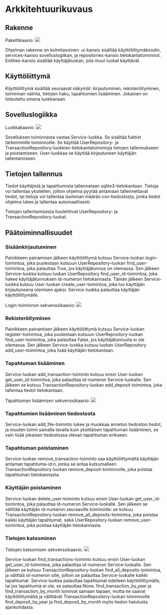 # Arkkitehtuurikuvaus

## Rakenne

Pakettikaavio:
<img src="https://github.com/sonjamadetoja/ot_harjoitustyo/blob/master/dokumentaatio/kuvat/packagediagram.png">

Ohjelman rakenne on kolmitasoinen: ui-kansio sisältää käyttöliittymäkoodin, services-kansio sovelluslogiikan, ja repositories-kansio tietokantatoiminnot. Entities-kansio sisältää käyttäjäluokan, jota muut luokat käyttävät.

## Käyttöliittymä

Käyttöliittymä sisältää seuraavat näkymät: kirjautuminen, rekisteröityminen, toiminnan valinta, tietojen haku, tapahtumien lisääminen. Jokainen on toteutettu omana luokkanaan.

## Sovelluslogiikka

Luokkakaavio: 
<img src="https://github.com/sonjamadetoja/ot_harjoitustyo/blob/master/dokumentaatio/kuvat/luokkakaavio.jpg">

Sovelluksen toiminnasta vastaa Service-luokka. Se sisältää fuktiot tärkeimmille toiminnoille. Se käyttää UserRepository- ja TransactionRepository-luokkien tietokantatoimintoja tietojen tallennukseen ja poistamiseen. User-luokkaa se käyttää kirjautuneen käyttäjän tallentamiseen.

## Tietojen tallennus

Tiedot käyttäjistä ja tapahtumista tallennetaan sqlite3-tietokantaan. Tietoja voi tallentaa yksitellen, jolloin ohjelma pyytää antamaan tallennettavat tiedot, tai tietoja voi tallentaa isomman määrän csv-tiedostosta, jonka tiedot ohjelma lukee ja tallentaa automaattisesti.

Tietojen tallentamisesta huolehtivat UserRepository- ja TransactionRepository-luokat.

## Päätoiminnallisuudet

### Sisäänkirjautuminen

Painikkeen painamisen jälkeen käyttöliittymä kutsuu Service-luokan login-toimintoa, joka puolestaan kutsuun UserRepository-luokan find_user-toimintoa, joka palauttaa True, jos käyttäjätunnus on olemassa. Sen jälkeen Service-luokka kutsuu luokan UserRepository find_user_id-toimintoa, joka hakee käyttäjätunnuksen id-numeron tietokannasta. Tämän jälkeen Service-luokka kutsuu User-luokan create_user-toimintoa, joka luo käyttäjän kirjautuneena olemisen ajaksi. Service-luokka palauttaa käyttäjän käyttöliittymälle.

Login-toiminnon sekvenssikaavio:
<img src="https://github.com/sonjamadetoja/ot_harjoitustyo/blob/master/dokumentaatio/kuvat/loginsequencediagram.png">

### Rekisteröityminen

Painikkeen painamisen jälkeen käyttöliittymä kutsuu Service-luokan register-toimintoa, joka puolestaan kutsuun UserRepository-luokan find_user-toimintoa, joka palauttaa False, jos käyttäjätunnusta ei ole olemassa. Sen jälkeen Service-luokka kutsuu luokan UserRepository add_user-toimintoa, joka lisää käyttäjän tietokantaan. 

### Tapahtuman lisääminen

Service-luokan add_transaction-toiminto kutsuu ensin User-luokan get_user_id-toimintoa, joka palauttaa id-numeron Service-luokalle. Sen jälkeen se kutsuu TransactionRepository-luokan add_deposit-toimintoa, joka tallentaa tiedot tietokantaan.

Tapahtuman lisäämisen sekvenssikaavio:
<img src="https://github.com/sonjamadetoja/ot_harjoitustyo/blob/master/dokumentaatio/kuvat/addtransactionsequencediagram.png">

### Tapahtumien lisääminen tiedostosta

Service-luokan add_file-toiminto lukee ja muokkaa annetun tiedoston tiedot, ja muuten toimii samalla tavalla kuin yksittäisen tapahtuman lisääminen, se vain lisää jokaisen tiedostossa olevan tapahtuman erikseen.

### Tapahtuman poistaminen

Service-luokan remove_transaction-toiminto saa käyttöliittymältä käyttäjän antaman tapahtuma-id:n, jonka se antaa kutsumalleen TransactionRepository-luokan remove_deposit-toiminnolle, joka poistaa tapahtuman tietokannasta.

### Käyttäjän poistaminen

Service-luokan delete_user-toiminto kutsuu ensin User-luokan get_user_id-toimintoa, joka palauttaa id-numeron Service-luokalle. Sen jälkeen se välittää käyttäjän id-numeron seuraaville toiminoille: se kutsuu TransactionRepository-luokan remove_all_deposits-toimintoa, joka poistaa kaikki käyttäjän tapahtumat, sekä UserRepository-luokan remove_user-toimintoa, joka poistaa käyttäjän tietokannasta.

### Tietojen katsominen

Tietojen katsomisen sekvenssikaavio:
<img src="https://github.com/sonjamadetoja/ot_harjoitustyo/blob/master/dokumentaatio/kuvat/viewtransactionssequencediagram.png">

Service-luokan find_transactions-toiminto kutsuu ensin User-luokan get_user_id-toimintoa, joka palauttaa id-numeron Service-luokalle. Sen jälkeen se kutsuu TransactionRepository-luokan find_all_deposits-toimintoa, ja välittää id-numeron sille, jolloin se palauttaa Service-luokalle kaikki tapahtumat. Service-luokka palauttaa tapahtumat edelleen käyttöliittymälle, tai jos tapahtumia ei ole, se palauttaa None. find_transaction_by_year ja find_transaction_by_month toimivat samaan tapaan, mutta ne saavat käyttöliittymältä ja välittävät TransactionRepository-luokan toiminnoille find_deposit_by_year ja find_deposit_by_month myös tiedon halutusta ajankohdasta.
